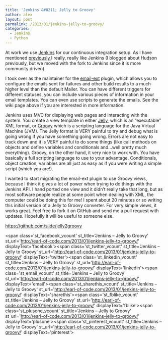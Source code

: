 ```yaml
---
title: 'Jenkins &#8211; Jelly to Groovy'
author: alex
layout: post
permalink: /2013/01/jenkins-jelly-to-groovy/
categories:
  - Jenkins
  - Python
---
```

At work we use [Jenkins][1] for our continuous integration setup. As I have mentioned [previously ][2]I really, really like Jenkins (I blogged about Hudson previously, but we moved with the fork to Jenkins since it is more community driven).

I took over as the maintainer for the [email-ext][3] plugin, which allows you to configure the emails sent for failures and other build results to a much higher level than the default Mailer. You can have different triggers for different statuses, you can include various pieces of information in your email templates. You can even use scripts to generate the emails. See the wiki page above if you are interested in more information.

Jenkins uses MVC for displaying web pages and interacting with the system. You create a view template in either [Jelly][4], which is an &#8220;executable&#8221; XML format, or [Groovy][5] which is a scripting language for the Java Virtual Machine (JVM). The Jelly format is VERY painful to try and debug what is going wrong if you have something going wrong. Errors are not easy to track down and it is VERY painful to do some things (like call methods on objects and define variables and conditionals and&#8230;well pretty much everything). Groovy, on the other hand, it very nice to work with. You have basically a full scripting language to use to your advantage. Conditionals, object creation, variables are all just as easy as if you were writing a simple script (which you are!).

I wanted to start migrating the email-ext plugin to use Groovy views, because I think it gives a lot of power when trying to do things with the Jenkins API. I hand ported one view and it didn&#8217;t really take that long, but as most software people realize at some point when dealing with XML, the computer could be doing this for me! I spent about 20 minutes or so writing this initial version of a Jelly to Groovy converter. For very simple views, it works great. Feel free to fork it on GitHub and send me a pull request with updates. Hopefully it will be useful to someone else.

<https://github.com/slide/jelly2groovy>

<span class='st\_facebook\_vcount' st\_title='Jenkins &#8211; Jelly to Groovy' st\_url='http://earl-of-code.com/2013/01/jenkins-jelly-to-groovy/' displayText='facebook'></span><span class='st\_twitter\_vcount' st\_title='Jenkins &#8211; Jelly to Groovy' st\_url='http://earl-of-code.com/2013/01/jenkins-jelly-to-groovy/' displayText='twitter'></span><span class='st\_linkedin\_vcount' st\_title='Jenkins &#8211; Jelly to Groovy' st\_url='http://earl-of-code.com/2013/01/jenkins-jelly-to-groovy/' displayText='linkedin'></span><span class='st\_email\_vcount' st\_title='Jenkins &#8211; Jelly to Groovy' st\_url='http://earl-of-code.com/2013/01/jenkins-jelly-to-groovy/' displayText='email'></span><span class='st\_sharethis\_vcount' st\_title='Jenkins &#8211; Jelly to Groovy' st\_url='http://earl-of-code.com/2013/01/jenkins-jelly-to-groovy/' displayText='sharethis'></span><span class='st\_fblike\_vcount' st\_title='Jenkins &#8211; Jelly to Groovy' st\_url='http://earl-of-code.com/2013/01/jenkins-jelly-to-groovy/' displayText='fblike'></span><span class='st\_plusone\_vcount' st\_title='Jenkins &#8211; Jelly to Groovy' st\_url='http://earl-of-code.com/2013/01/jenkins-jelly-to-groovy/' displayText='plusone'></span><span class='st\_pinterest\_vcount' st\_title='Jenkins &#8211; Jelly to Groovy' st\_url='http://earl-of-code.com/2013/01/jenkins-jelly-to-groovy/' displayText='pinterest'></span>

 [1]: http://jenkins-ci.org "Jenkins Continuous Integration "
 [2]: http://earl-of-code.com/2010/07/hudson/
 [3]: https://wiki.jenkins-ci.org/display/JENKINS/Email-ext+plugin
 [4]: http://commons.apache.org/jelly/
 [5]: http://groovy.codehaus.org/